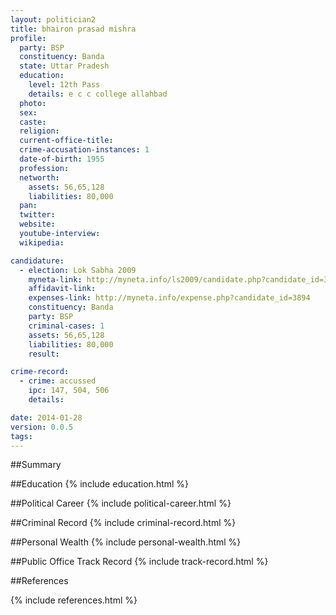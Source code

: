 ```yaml
---
layout: politician2
title: bhairon prasad mishra
profile: 
  party: BSP
  constituency: Banda
  state: Uttar Pradesh
  education: 
    level: 12th Pass
    details: e c c college allahbad
  photo: 
  sex: 
  caste: 
  religion: 
  current-office-title: 
  crime-accusation-instances: 1
  date-of-birth: 1955
  profession: 
  networth: 
    assets: 56,65,128
    liabilities: 80,000
  pan: 
  twitter: 
  website: 
  youtube-interview: 
  wikipedia: 

candidature: 
  - election: Lok Sabha 2009
    myneta-link: http://myneta.info/ls2009/candidate.php?candidate_id=3894
    affidavit-link: 
    expenses-link: http://myneta.info/expense.php?candidate_id=3894
    constituency: Banda 
    party: BSP
    criminal-cases: 1
    assets: 56,65,128
    liabilities: 80,000
    result:  

crime-record: 
  - crime: accussed
    ipc: 147, 504, 506
    details:  

date: 2014-01-28
version: 0.0.5
tags: 
---
```

##Summary


##Education
{% include education.html %}


##Political Career
{% include political-career.html %}


##Criminal Record
{% include criminal-record.html %}


##Personal Wealth
{% include personal-wealth.html %}


##Public Office Track Record
{% include track-record.html %}


##References


{% include references.html %}